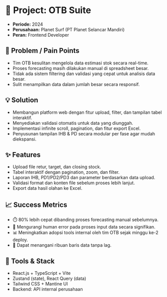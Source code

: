# 📁 Project: OTB Suite

- **Periode:** 2024
- **Perusahaan:** Planet Surf (PT Planet Selancar Mandiri)
- **Peran:** Frontend Developer

## 🧩 Problem / Pain Points

- Tim OTB kesulitan mengelola data estimasi stok secara real-time.
- Proses forecasting masih dilakukan manual di spreadsheet besar.
- Tidak ada sistem filtering dan validasi yang cepat untuk analisis data besar.
- Sulit menampilkan data dalam jumlah besar secara responsif.

## 💡 Solution

- Membangun platform web dengan fitur upload, filter, dan tampilan tabel interaktif.
- Menyediakan validasi otomatis untuk data yang diunggah.
- Implementasi infinite scroll, pagination, dan fitur export Excel.
- Penyusunan tampilan IHB & PD secara modular per fase agar mudah diekspansi.

## ✨ Features

- Upload file retur, target, dan closing stock.
- Tabel interaktif dengan pagination, zoom, dan filter.
- Laporan IHB, PD1/PD2/PD3 dan parameter berdasarkan data upload.
- Validasi format dan konten file sebelum proses lebih lanjut.
- Export data hasil olahan ke Excel.

## 📈 Success Metrics

- ⏱️ 80% lebih cepat dibanding proses forecasting manual sebelumnya.
- 🧩 Mengurangi human error pada proses input data secara signifikan.
- 📊 Meningkatkan adopsi tools internal oleh tim OTB sejak minggu ke-2 deploy.
- 🧠 Dapat menangani ribuan baris data tanpa lag.

## 🔧 Tools & Stack

- React.js + TypeScript + Vite
- Zustand (state), React Query (data)
- Tailwind CSS + Mantine UI
- Backend: API internal perusahaan
